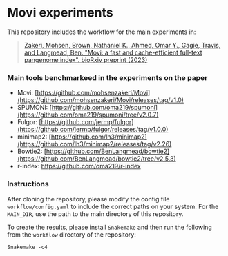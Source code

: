 # Movi experiments

This repository includes the workflow for the main experiments in:
>[Zakeri, Mohsen, Brown, Nathaniel K., Ahmed, Omar Y., Gagie, Travis, and Langmead, Ben. "Movi: a fast and cache-efficient full-text pangenome index". bioRxiv preprint (2023)](https://www.biorxiv.org/content/10.1101/2023.11.04.565615v2)

### Main tools benchmarkeed in the experiments on the paper

- Movi: [https://github.com/mohsenzakeri/Movi](https://github.com/mohsenzakeri/Movi/releases/tag/v1.0)
- SPUMONI: [https://github.com/oma219/spumoni](https://github.com/oma219/spumoni/tree/v2.0.7)
- Fulgor: [https://github.com/jermp/fulgor](https://github.com/jermp/fulgor/releases/tag/v1.0.0)
- minimap2: [https://github.com/lh3/minimap2](https://github.com/lh3/minimap2/releases/tag/v2.26)
- Bowtie2: [https://github.com/BenLangmead/bowtie2](https://github.com/BenLangmead/bowtie2/tree/v2.5.3)
- r-index: https://github.com/oma219/r-index

### Instructions
After cloning the repository, please modify the config file `workflow/config.yaml` to include the correct paths on your system. For the `MAIN_DIR`, use the path to the main directory of this repository.

To create the results, please install `Snakemake` and then run the following from the `workflow` directory of the repository:
```
Snakemake -c4
```
